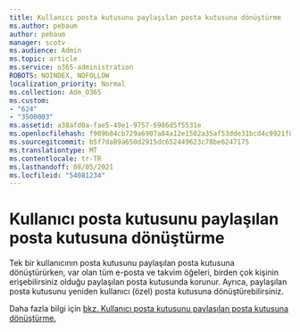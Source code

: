 ```yaml
---
title: Kullanıcı posta kutusunu paylaşılan posta kutusuna dönüştürme
ms.author: pebaum
author: pebaum
manager: scotv
ms.audience: Admin
ms.topic: article
ms.service: o365-administration
ROBOTS: NOINDEX, NOFOLLOW
localization_priority: Normal
ms.collection: Adm_O365
ms.custom:
- "624"
- "3500003"
ms.assetid: a38afd0a-fae5-49e1-9757-6986d5f5531e
ms.openlocfilehash: f909b84cb729a6907a84a12e1502a35af53dde31bcd4c9921f8bf81947c04614
ms.sourcegitcommit: b5f7da89a650d2915dc652449623c78be6247175
ms.translationtype: MT
ms.contentlocale: tr-TR
ms.lasthandoff: 08/05/2021
ms.locfileid: "54081234"
---
```

# <a name="convert-a-user-mailbox-to-a-shared-mailbox"></a>Kullanıcı posta kutusunu paylaşılan posta kutusuna dönüştürme

Tek bir kullanıcının posta kutusunu paylaşılan posta kutusuna dönüştürürken, var olan tüm e-posta ve takvim öğeleri, birden çok kişinin erişebilirsiniz olduğu paylaşılan posta kutusunda korunur. Ayrıca, paylaşılan posta kutusunu yeniden kullanıcı (özel) posta kutusuna dönüştürebilirsiniz.
  
Daha fazla bilgi için [bkz. Kullanıcı posta kutusunu paylaşılan posta kutusuna dönüştürme.](https://docs.microsoft.com/microsoft-365/admin/email/convert-user-mailbox-to-shared-mailbox)
  